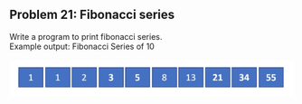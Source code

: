 ## Problem 21: Fibonacci series

Write a program to print fibonacci series.
<br> Example output: Fibonacci Series of 10
<br><br> <img src = "problem21.png" alt = "problem 21 output example">
